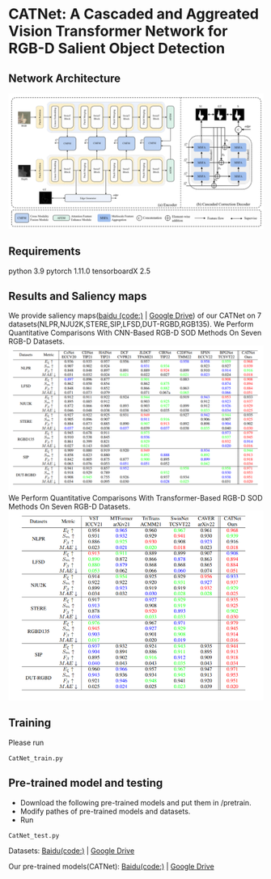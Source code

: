 # **CATNet: A Cascaded and Aggreated Vision Transformer Network for RGB-D Salient Object Detection**

## Network Architecture
![fig1.png](figs/Snipaste_2022-12-23_21-51-05.png)
## Requirements
python 3.9 
pytorch 1.11.0
tensorboardX 2.5
## Results and Saliency maps
We provide saliency maps([baidu (code:)](https://note.youdao.com/) | [Google Drive](https://note.youdao.com/)) of our CATNet on 7 datasets(NLPR,NJU2K,STERE,SIP,LFSD,DUT-RGBD,RGB135).
We Perform Quantitative Comparisons  With CNN-Based RGB-D SOD
Methods On Seven  RGB-D Datasets.
![snipaste_2022-12-23_21-18-58.png](figs/Snipaste_2022-12-23_21-18-58.png)
We Perform Quantitative Comparisons  With Transformer-Based RGB-D SOD
Methods On Seven  RGB-D Datasets.
![snipaste_2022-12-23_21-18-50.png](figs/Snipaste_2022-12-23_21-18-50.png)
## Training
Please run 
```
CatNet_train.py
```
## Pre-trained model and testing
- Download the following pre-trained models and put them in /pretrain.
- Modify pathes of pre-trained models and datasets.
- Run 
```
CatNet_test.py
```
Datasets:
[Baidu(code:)](https://note.youdao.com/) | [Google Drive](https://note.youdao.com/)

Our pre-trained models(CATNet):
[Baidu(code:)](https://note.youdao.com/) | [Google Drive](https://note.youdao.com/)



